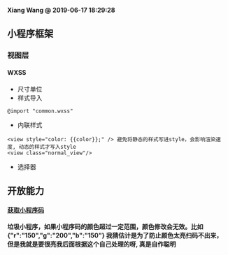 **Xiang Wang @ 2019-06-17 18:29:28**


## 小程序框架
### 视图层
#### WXSS
* 尺寸单位
* 样式导入
```
@import "common.wxss"
```
* 内联样式
```
<view style="color: {{color}};" /> 避免将静态的样式写进style，会影响渲染速度, 动态的样式才写入style
<view class="normal_view"/>
```
* 选择器


## 开放能力
#### [获取小程序码](https://developers.weixin.qq.com/miniprogram/dev/framework/open-ability/qr-code.html)
**垃圾小程序，如果小程序码的颜色超过一定范围，颜色修改会无效。比如{"r":"150","g":"200","b":"150"} 我猜估计是为了防止颜色太亮扫码不出来，但是我就是要很亮我后面根据这个自己处理的呀, 真是自作聪明**
